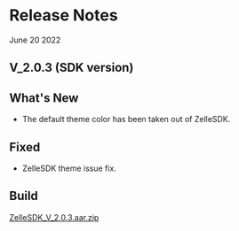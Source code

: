 # Release Notes

June 20 2022

## V_2.0.3 (SDK version)

## What's New

- The default theme color has been taken out of ZelleSDK.

## Fixed

- ZelleSDK theme issue fix.

## Build

[ZelleSDK_V_2.0.3.aar.zip](https://github.com/Fiserv/zelle-turnkey-solutions/files/11596621/ZelleSDK_V_2.0.3.aar.zip)

